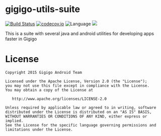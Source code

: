 # gigigo-utils-suite

[![Build Status](https://travis-ci.org/Gigigo-Android-Devs/gigigo-utils-suite.svg?branch=master)](https://travis-ci.org/Gigigo-Android-Devs/gigigo-utils-suite) 
[![codecov.io](https://codecov.io/github/Gigigo-Android-Devs/gigigo-utils-suite/coverage.svg?branch=develop)](https://codecov.io/github/Gigigo-Android-Devs/gigigo-utils-suite)
![Language](https://img.shields.io/badge/Language-Android-brightgreen.svg)
[![](https://jitpack.io/v/Gigigo-Android-Devs/gigigo-utils-suite.svg)](https://jitpack.io/#Gigigo-Android-Devs/gigigo-utils-suite)


This is a suite with several java and android utilities for developing apps faster in Gigigo

License
=======

    Copyright 2015 Gigigo Android Team

    Licensed under the Apache License, Version 2.0 (the "License");
    you may not use this file except in compliance with the License.
    You may obtain a copy of the License at

       http://www.apache.org/licenses/LICENSE-2.0

    Unless required by applicable law or agreed to in writing, software
    distributed under the License is distributed on an "AS IS" BASIS,
    WITHOUT WARRANTIES OR CONDITIONS OF ANY KIND, either express or implied.
    See the License for the specific language governing permissions and
    limitations under the License.
